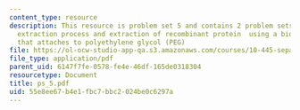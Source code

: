 ```yaml
---
content_type: resource
description: This resource is problem set 5 and contains 2 problem sets on countercurrent
  extraction process and extraction of recombinant protein  using a biospecific ligand
  that attaches to polyethylene glycol (PEG)
file: https://ol-ocw-studio-app-qa.s3.amazonaws.com/courses/10-445-separation-processes-for-biochemical-products-summer-2005/55e8ee67b4e1fbc7bbc2024be0c6297a_ps_5.pdf
file_type: application/pdf
parent_uid: 6147f7fe-0578-fe4e-46df-165de0318304
resourcetype: Document
title: ps_5.pdf
uid: 55e8ee67-b4e1-fbc7-bbc2-024be0c6297a
---
```

